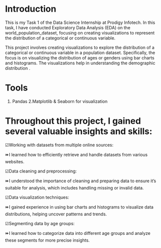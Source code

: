 # Introduction
This is my Task 1 of the Data Science Internship at Prodigy Infotech. In this task, I have conducted Exploratory Data Analysis (EDA) on the world_population_dataset, focusing on creating visualizations to represent the distribution of a categorical or continuous variable.

This project involves creating visualizations to explore the distribution of a categorical or continuous variable in a population dataset. Specifically, the focus is on visualizing the distribution of ages or genders using bar charts and histograms. The visualizations help in understanding the demographic distribution .

# Tools
1. Pandas
2.Matplotlib & Seaborn for visualization

# Throughout this project, I gained several valuable insights and skills:

  ☑Working with datasets from multiple online sources:

  ⏩I learned how to efficiently retrieve and handle datasets from various websites.

  ☑Data cleaning and preprocessing:

  ⏩I understood the importance of cleaning and preparing data to ensure it’s suitable for analysis, which includes handling missing or invalid data.
  
  ☑Data visualization techniques:

  ⏩I gained experience in using bar charts and histograms to visualize data distributions, helping uncover patterns and trends.

  ☑Segmenting data by age groups: 

  ⏩I learned how to categorize data into different age groups and analyze these segments for more precise insights.
